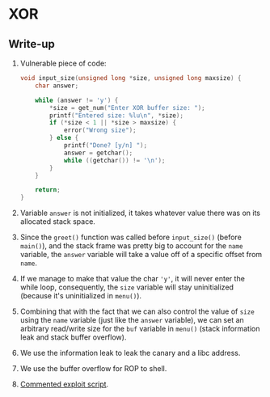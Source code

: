 # XOR

## Write-up

1. Vulnerable piece of code:

    ```c
    void input_size(unsigned long *size, unsigned long maxsize) {
        char answer;

        while (answer != 'y') {
            *size = get_num("Enter XOR buffer size: ");
            printf("Entered size: %lu\n", *size);
            if (*size < 1 || *size > maxsize) {
                error("Wrong size");
            } else {
                printf("Done? [y/n] ");
                answer = getchar();
                while ((getchar()) != '\n');
            }
        }

        return;
    }
    ```

2. Variable `answer` is not initialized, it takes whatever value there was on its allocated stack space.

3. Since the `greet()` function was called before `input_size()` (before `main()`), and the stack frame was pretty big to account for the `name` variable, the `answer` variable will take a value off of a specific offset from `name`.

4. If we manage to make that value the char `'y'`, it will never enter the while loop, consequently, the `size` variable will stay uninitialized (because it's uninitialized in `menu()`).

5. Combining that with the fact that we can also control the value of `size` using the `name` variable (just like the `answer` variable), we can set an arbitrary read/write size for the `buf` variable in `menu()` (stack information leak and stack buffer overflow).

6. We use the information leak to leak the canary and a libc address.

7. We use the buffer overflow for ROP to shell.

8. [Commented exploit script](./solve.py).

